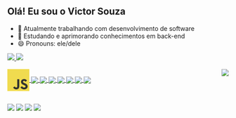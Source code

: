 ## Olá! Eu sou o Victor Souza

- 💼 Atualmente trabalhando com desenvolvimento de software
- 📗 Estudando e aprimorando conhecimentos em back-end
- 😄 Pronouns: ele/dele

<div>
  <a href="https://github.com/victorivodev">
  <img height="180em" src="https://github-readme-stats.vercel.app/api?username=victorivodev&show_icons=true&theme=gotham"/>
  <img height="180em" src="https://github-readme-stats.vercel.app/api/top-langs/?username=victorivodev&layout=compact&langs_count=16&theme=gotham&include_all_commits=true&count_private=true"/>
</div>

<div style="display: inline_block"><br>
  <img align="center" height="50" wigth="40" src="https://raw.githubusercontent.com/github/explore/master/topics/javascript/javascript.png">
  <img align="center" height="50" wigth="40" src="https://cdn.jsdelivr.net/gh/devicons/devicon/icons/react/react-original.svg"/>
  <img align="center" height="50" wigth="40" src="https://cdn.jsdelivr.net/gh/devicons/devicon/icons/java/java-original.svg"/>    
  <img align="center" height="50" wigth="40" src="https://cdn.jsdelivr.net/gh/devicons/devicon/icons/python/python-original.svg"/>
  <img align="center" height="50" wigth="40" src="https://cdn.jsdelivr.net/gh/devicons/devicon/icons/microsoftsqlserver/microsoftsqlserver-plain.svg" />
  <img align="center" height="50" wigth="40" src="https://cdn.jsdelivr.net/gh/devicons/devicon/icons/mysql/mysql-original-wordmark.svg" />
  <img align="center" height="50" wigth="40" src="https://cdn.jsdelivr.net/gh/devicons/devicon/icons/fastapi/fastapi-original.svg" />
  <img align="center" height="50" wigth="40" src="https://cdn.jsdelivr.net/gh/devicons/devicon/icons/git/git-original.svg"/>
  <img align="right" height="250" wigth="150" src="https://media.giphy.com/media/v1.Y2lkPTc5MGI3NjExdWVxODc3YTJjYWQzMHozOGhtbTc2ZWdjN3V0cDl6bXZmam9yOWY3eiZlcD12MV9pbnRlcm5hbF9naWZfYnlfaWQmY3Q9Zw/iMsjEwLjzL0HrL6KWI/giphy.gif"/>
</div>

##

<div> 
  <a href="https://www.instagram.com/victorivo.dev/" target="_blank"><img src="https://img.shields.io/badge/-Instagram-%23E4405F?style=for-the-badge&logo=instagram&logoColor=white" target="_blank"></a>
  <a href = "mailto:victorivo.comercial@gmail.com"><img src="https://img.shields.io/badge/-Gmail-%23333?style=for-the-badge&logo=gmail&logoColor=white" target="_blank"></a>
  <a href="https://www.linkedin.com/in/victorivosouza/" target="_blank"><img src="https://img.shields.io/badge/-LinkedIn-%230077B5?style=for-the-badge&logo=linkedin&logoColor=white" target="_blank"></a> 
  <a href="https://victorivodev.github.io/web-curriculo" target="_blank"><img src="https://img.shields.io/badge/website-000000?style=for-the-badge&logo=About.me&logoColor=white" target="_blank"></a> 
</div>

